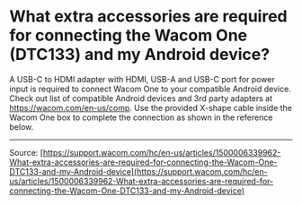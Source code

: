 # What extra accessories are required for connecting the Wacom One (DTC133) and my Android device?

A USB-C to HDMI adapter with HDMI, USB-A and USB-C port for power input is required to connect Wacom One to your compatible Android device. Check out list of compatible Android devices and 3rd party adapters at https://wacom.com/en-us/comp. Use the provided X-shape cable inside the Wacom One box to complete the connection as shown in the reference below.

---
Source: [https://support.wacom.com/hc/en-us/articles/1500006339962-What-extra-accessories-are-required-for-connecting-the-Wacom-One-DTC133-and-my-Android-device](https://support.wacom.com/hc/en-us/articles/1500006339962-What-extra-accessories-are-required-for-connecting-the-Wacom-One-DTC133-and-my-Android-device)
